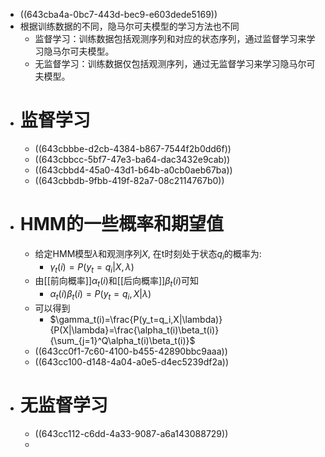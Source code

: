 - ((643cba4a-0bc7-443d-bec9-e603dede5169))
- 根据训练数据的不同，隐马尔可夫模型的学习方法也不同
	- 监督学习：训练数据包括观测序列和对应的状态序列，通过监督学习来学习隐马尔可夫模型。
	- 无监督学习：训练数据仅包括观测序列，通过无监督学习来学习隐马尔可夫模型。
- # 监督学习
	- ((643cbbbe-d2cb-4384-b867-7544f2b0dd6f))
	- ((643cbbcc-5bf7-47e3-ba64-dac3432e9cab))
	- ((643cbbd4-45a0-43d1-b64b-a0cb0aeb67ba))
	- ((643cbbdb-9fbb-419f-82a7-08c2114767b0))
- # HMM的一些概率和期望值
	- 给定HMM模型$\lambda$和观测序列$X$, 在t时刻处于状态$q_i$的概率为:
		- $\gamma_t(i)=P(y_t=q_i|X,\lambda)$
	- 由[[前向概率]]$\alpha_t(i)$和[[后向概率]]$\beta_t(i)$可知
		- $\alpha_t(i)\beta_t(i)=P(y_t=q_i,X|\lambda)$
	- 可以得到
		- $\gamma_t(i)=\frac{P(y_t=q_i,X|\lambda)}{P(X|\lambda}=\frac{\alpha_t(i)\beta_t(i)}{\sum_{j=1}^Q\alpha_t(i)\beta_t(i)}$
	- ((643cc0f1-7c60-4100-b455-42890bbc9aaa))
	- ((643cc100-d148-4a04-a0e5-d4ec5239df2a))
- # 无监督学习
	- ((643cc112-c6dd-4a33-9087-a6a143088729))
	-